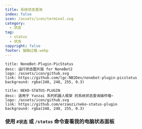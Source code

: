 ```yaml
---
title: 系统状态查询
index: false
icon: /assets/icon/terminal.svg
category:
  - 状态
tag:
  - status
  - 状态
copyright: false
footer: 猫脑过载.webp
---
```


  ```component VPCard
  title: NoneBot-Plugin-PicStatus
  desc: 运行状态图片版 for NoneBot2 
  logo: /assets/icon/github.svg
  link: https://github.com/lgc-NB2Dev/nonebot-plugin-picstatus
  background: rgba(248, 248, 255, 0.3)
  ```

  ```component VPCard
  title: NEKO-STATUS-PLUGIN
  desc: 适用于 Yunzai 系列机器人框架 的系统状态查询插件喵~
  logo: /assets/icon/github.svg
  link: https://github.com/erzaozi/neko-status-plugin
  background: rgba(248, 248, 255, 0.3)
  ```

### **使用 `#状态` 或 `/status` 命令查看我的电脑状态面板**